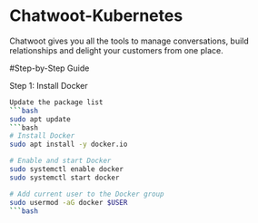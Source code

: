 # Chatwoot-Kubernetes
Chatwoot gives you all the tools to manage conversations, build relationships and delight your customers from one place.

#Step-by-Step Guide

Step 1: Install Docker

```bash
Update the package list
```bash
sudo apt update
```bash
# Install Docker
sudo apt install -y docker.io

# Enable and start Docker
sudo systemctl enable docker
sudo systemctl start docker

# Add current user to the Docker group
sudo usermod -aG docker $USER
```bash
